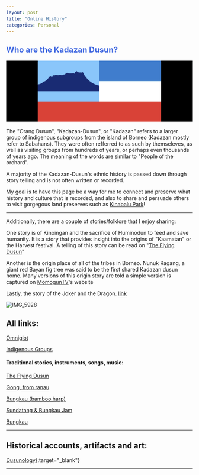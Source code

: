 ```yaml
---
layout: post
title: "Online History"
categories: Personal
---
```


## <span style="color: royalblue; font-weight: bold;">Who are the Kadazan Dusun?</span>

![flag](/assets/flag.png)


The "Orang Dusun", "Kadazan-Dusun", or "Kadazan" refers to a larger group of indigenous subgroups from the island of Borneo (Kadazan mostly refer to Sabahans). They were often refferred to as such by themseleves, as well as visiting groups from hundreds of years, or perhaps even thousands of years ago. The meaning of the words are similar to "People of the orchard". 

A majority of the Kadazan-Dusun's ethnic history is passed down through story telling and is not often written or recorded.

My goal is to have this page be a way for me to connect and preserve what history and culture that is recorded, and also to share and persuade others to visit gorgegous land preserves such as [Kinabalu Park]!

----

Additionally, there are a couple of stories/folklore that I enjoy sharing:

One story is of Kinoingan and the sacrifice of Huminodun to feed and save humanity. It is a story that provides insight into the origins of "Kaamatan" or the Harvest festival. A telling of this story can be read on "[The Flying Dusun]"

Another is the origin place of all of the tribes in Borneo. Nunuk Ragang, a giant red Bayan fig tree was said to be the first shared Kadazan dusun home. Many versions of this origin story are told a simple version is captured on [MomogunTV]'s website

Lastly, the story of the Joker and the Dragon. 
[link]

![IMG_5928](/assets/IMG_5928.png)



## <span style="color: .text-pink; font-weight: bold;">All links:</span>

[Omniglot]

[Indigenous Groups]

#### <span style="color: .text-pink; font-weight: bold;">Traditional stories, instruments, songs, music:</span> 

[The Flying Dusun] 

[Gong, from ranau]

[Bungkau (bamboo harp)]

[Sundatang & Bungkau Jam]

[Bungkau]

______________________________________________________________________________________________________


## <span style="color: .text-pink; font-weight: bold;">Historical accounts, artifacts and art:</span> 

[Dusunology](https://www.facebook.com/sundayak777northborneo){:target="_blank"}

______________________________________________________________________________________________________


[link]: https://www.flyingdusun.com/004_Features/014_Dragons.htm
[MomogunTV]: https://momoguntv.com/the-legend-of-nunuk-ragang/
[Kinabalu Park]: https://www.sabahparks.org.my/kinabalu-park
[The Flying Dusun]: https://www.flyingdusun.com/004_Features/010_Kaamatan02.htm
[Omniglot]: https://omniglot.com/language/phrases/centraldusun.htm
[Indigenous Groups]: https://factsanddetails.com/indonesia/Minorities_and_Regions/sub6_3f/entry-4015.html
[Dusunology]: https://www.facebook.com/sundayak777northborneo

[Gong, from ranau]: https://www.youtube.com/watch?v=WRpJagNQeuo
[Bungkau (bamboo harp)]:  https://www.youtube.com/watch?v=xXzO2KB3_F0
[Bungkau example 2]: https://www.youtube.com/watch?v=W27fL_lbLR8&t=23s
[Sundatang & Bungkau Jam]: https://www.youtube.com/watch?v=MvIztv26ZKs
[Bungkau]: https://www.youtube.com/watch?v=PjMs-J9vjk0&t=22s




